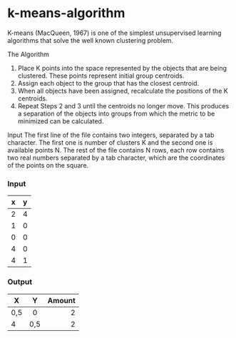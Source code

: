 # k-means-algorithm
K-means (MacQueen, 1967) is one of the simplest unsupervised learning algorithms that solve the well known clustering problem.

The Algorithm
  1. Place K points into the space represented by the objects that are being clustered. These points represent initial group centroids.
  2. Assign each object to the group that has the closest centroid.
  3. When all objects have been assigned, recalculate the positions of the K centroids.
  4. Repeat Steps 2 and 3 until the centroids no longer move. This produces a separation of the objects into groups from which the metric to be minimized can be calculated.
  
Input
The first line of the file contains two integers, separated by a tab character. The first one is number of clusters K and the second one is available points N.
The rest of the file contains N rows, each row contains two real numbers separated by a tab character, which are the coordinates of the points on the square.
### Input
| x | y |
| ------ | ------ |
| 2   |4 |
| 1   |0 | 
| 0   |0 | 
| 4   |0 | 
| 4   |1 | 
### Output

| X      | Y    | Amount  |
| ------ |:----:| -------:|
| 0,5    | 0    | 2       |
| 4      | 0,5  | 2       |

